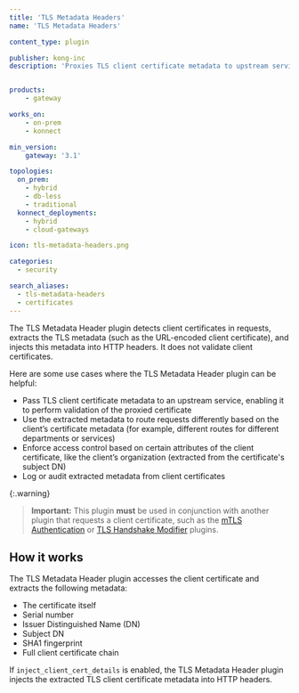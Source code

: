 ```yaml
---
title: 'TLS Metadata Headers'
name: 'TLS Metadata Headers'

content_type: plugin

publisher: kong-inc
description: 'Proxies TLS client certificate metadata to upstream services via HTTP headers'


products:
    - gateway

works_on:
    - on-prem
    - konnect

min_version:
    gateway: '3.1'

topologies:
  on_prem:
    - hybrid
    - db-less
    - traditional
  konnect_deployments:
    - hybrid
    - cloud-gateways

icon: tls-metadata-headers.png

categories:
  - security

search_aliases:
  - tls-metadata-headers
  - certificates
---
```


The TLS Metadata Header plugin detects client certificates in requests, extracts the TLS metadata (such as the URL-encoded client certificate), and injects this metadata into HTTP headers. It does not validate client certificates.

Here are some use cases where the TLS Metadata Header plugin can be helpful:
* Pass TLS client certificate metadata to an upstream service, enabling it to perform validation of the proxied certificate
* Use the extracted metadata to route requests differently based on the client’s certificate metadata (for example, different routes for different departments or services)
* Enforce access control based on certain attributes of the client certificate, like the client’s organization (extracted from the certificate's subject DN)
* Log or audit extracted metadata from client certificates

{:.warning}
> **Important:** This plugin **must** be used in conjunction with another plugin that requests a client certificate, such as the [mTLS Authentication](/plugins/mtls-auth/) or [TLS Handshake Modifier](/plugins/tls-handshake-modifier/) plugins. 

## How it works

The TLS Metadata Header plugin accesses the client certificate and extracts the following metadata:
* The certificate itself
* Serial number
* Issuer Distinguished Name (DN)
* Subject DN
* SHA1 fingerprint
* Full client certificate chain

If `inject_client_cert_details` is enabled, the TLS Metadata Header plugin injects the extracted TLS client certificate metadata into HTTP headers.

